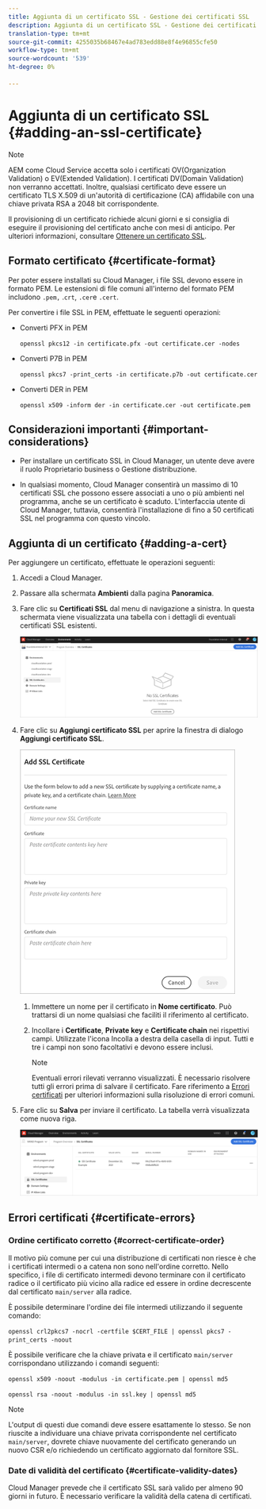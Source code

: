 ```yaml
---
title: Aggiunta di un certificato SSL - Gestione dei certificati SSL
description: Aggiunta di un certificato SSL - Gestione dei certificati SSL
translation-type: tm+mt
source-git-commit: 4255035b68467e4ad783edd88e8f4e96855cfe50
workflow-type: tm+mt
source-wordcount: '539'
ht-degree: 0%

---
```



# Aggiunta di un certificato SSL {#adding-an-ssl-certificate}

>[!NOTE]
>AEM come Cloud Service accetta solo i certificati OV(Organization Validation) o EV(Extended Validation). I certificati DV(Domain Validation) non verranno accettati. Inoltre, qualsiasi certificato deve essere un certificato TLS X.509 di un&#39;autorità di certificazione (CA) affidabile con una chiave privata RSA a 2048 bit corrispondente.

Il provisioning di un certificato richiede alcuni giorni e si consiglia di eseguire il provisioning del certificato anche con mesi di anticipo. Per ulteriori informazioni, consultare [Ottenere un certificato SSL](/help/implementing/cloud-manager/managing-ssl-certifications/get-ssl-certificate.md).

## Formato certificato {#certificate-format}

Per poter essere installati su Cloud Manager, i file SSL devono essere in formato PEM. Le estensioni di file comuni all&#39;interno del formato PEM includono `.pem,` .`crt`,  `.cer`e  `.cert`.

Per convertire i file SSL in PEM, effettuate le seguenti operazioni:

* Converti PFX in PEM

   `openssl pkcs12 -in certificate.pfx -out certificate.cer -nodes`

* Converti P7B in PEM

   `openssl pkcs7 -print_certs -in certificate.p7b -out certificate.cer`

* Converti DER in PEM

   `openssl x509 -inform der -in certificate.cer -out certificate.pem`

## Considerazioni importanti {#important-considerations}

* Per installare un certificato SSL in Cloud Manager, un utente deve avere il ruolo Proprietario business o Gestione distribuzione.

* In qualsiasi momento, Cloud Manager consentirà un massimo di 10 certificati SSL che possono essere associati a uno o più ambienti nel programma, anche se un certificato è scaduto. L&#39;interfaccia utente di Cloud Manager, tuttavia, consentirà l&#39;installazione di fino a 50 certificati SSL nel programma con questo vincolo.

## Aggiunta di un certificato {#adding-a-cert}

Per aggiungere un certificato, effettuate le operazioni seguenti:

1. Accedi a Cloud Manager.
1. Passare alla schermata **Ambienti** dalla pagina **Panoramica**.
1. Fare clic su **Certificati SSL** dal menu di navigazione a sinistra. In questa schermata viene visualizzata una tabella con i dettagli di eventuali certificati SSL esistenti.

   ![](/help/implementing/cloud-manager/assets/ssl/ssl-cert-1.png)

1. Fare clic su **Aggiungi certificato SSL** per aprire la finestra di dialogo **Aggiungi certificato SSL**.

   ![](/help/implementing/cloud-manager/assets/ssl/ssl-cert-02.png)

   1. Immettere un nome per il certificato in **Nome certificato**. Può trattarsi di un nome qualsiasi che faciliti il riferimento al certificato.
   1. Incollare i **Certificate**, **Private key** e **Certificate chain** nei rispettivi campi. Utilizzate l&#39;icona Incolla a destra della casella di input.
Tutti e tre i campi non sono facoltativi e devono essere inclusi.

      >[!NOTE]
      >Eventuali errori rilevati verranno visualizzati. È necessario risolvere tutti gli errori prima di salvare il certificato. Fare riferimento a [Errori certificati](#certificate-errors) per ulteriori informazioni sulla risoluzione di errori comuni.

1. Fare clic su **Salva** per inviare il certificato. La tabella verrà visualizzata come nuova riga.

   ![](/help/implementing/cloud-manager/assets/ssl/ssl-cert-3.png)

## Errori certificati {#certificate-errors}

### Ordine certificato corretto {#correct-certificate-order}

Il motivo più comune per cui una distribuzione di certificati non riesce è che i certificati intermedi o a catena non sono nell&#39;ordine corretto. Nello specifico, i file di certificato intermedi devono terminare con il certificato radice o il certificato più vicino alla radice ed essere in ordine decrescente dal certificato `main/server` alla radice.

È possibile determinare l&#39;ordine dei file intermedi utilizzando il seguente comando:

`openssl crl2pkcs7 -nocrl -certfile $CERT_FILE | openssl pkcs7 -print_certs -noout`

È possibile verificare che la chiave privata e il certificato `main/server` corrispondano utilizzando i comandi seguenti:

`openssl x509 -noout -modulus -in certificate.pem | openssl md5`

`openssl rsa -noout -modulus -in ssl.key | openssl md5`

>[!NOTE]
>L&#39;output di questi due comandi deve essere esattamente lo stesso. Se non riuscite a individuare una chiave privata corrispondente nel certificato `main/server`, dovrete chiave nuovamente del certificato generando un nuovo CSR e/o richiedendo un certificato aggiornato dal fornitore SSL.

### Date di validità del certificato {#certificate-validity-dates}

Cloud Manager prevede che il certificato SSL sarà valido per almeno 90 giorni in futuro. È necessario verificare la validità della catena di certificati.
